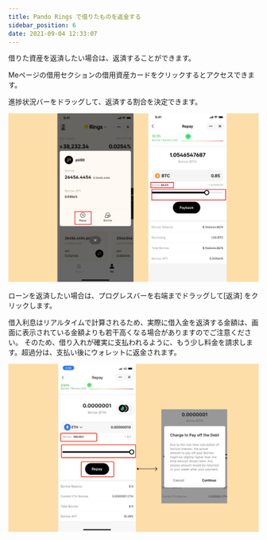 ```yaml
---
title: Pando Rings で借りたものを返金する
sidebar_position: 6
date: 2021-09-04 12:33:07
---
```


借りた資産を返済したい場合は、返済することができます。

Meページの借用セクションの借用資産カードをクリックするとアクセスできます。

進捗状況バーをドラッグして、返済する割合を決定できます。

![](../assets/repay1.jpg)

ローンを返済したい場合は、プログレスバーを右端までドラッグして[返済] をクリックします。

借入利息はリアルタイムで計算されるため、実際に借入金を返済する金額は、画面に表示されている金額よりも若干高くなる場合がありますのでご注意ください。 そのため、借り入れが確実に支払われるように、もう少し料金を請求します。超過分は、支払い後にウォレットに返金されます。

![](../assets/repay2.jpg)